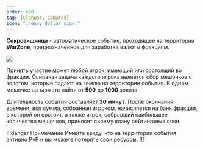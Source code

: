 ```yaml
---
order: 600
tag: [ClanWar, События]
icon: ":heavy_dollar_sign:"
---
```


**Сокровищница** - автоматическое событие, проходящее на территории **WarZone**, предназначенное для заработка валюты фракциям.

![](https://imgur.com/d9WY3Fk.png)

Принять участие может любой игрок, имеющий или состоящий во фракции. Основная задача каждого игрока является сбор мешочков с золотом, которые падают на землю на территории события. В одном мешочке вы можете найти от **500** до **1000** золота.

Длительность события составляет **30 минут**. После окончания времени, вся сумма, собранная игроком, начисляется на банк фракции, в которой он состоит, а также игрок, собравший наибольшее количество мешочков, приносит своему клану рейтинговые очки.
 
!!!danger Примечание
Имейте ввиду, что на территории события активно PvP и вы можете потерять свои ресурсы.
!!!  